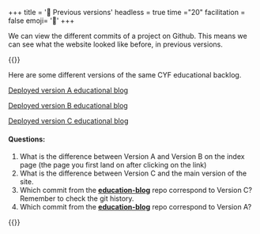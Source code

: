 +++
title = '📝 Previous versions'
headless = true
time ="20"
facilitation = false
emoji= '🧩'
+++

We can view the different commits of a project on Github. This means we can see what the website looked like before, in previous versions.

{{<note type="exercise" title="exercise 4.1">}}

Here are some different versions of the same CYF educational backlog.

[Deployed version A educational blog](https://64b6f9a2b9c00a00082bbeeb--git-demo-week1.netlify.app/)

<!---
Version A should have a test p element on the index page
-->

[Deployed version B educational blog](https://64b6fd80d14d510008aab4aa--git-demo-week1.netlify.app/)

<!---
Version B should have nothing on the index page
-->

[Deployed version C educational blog](https://64b971b0adae9e00089d7531--git-demo-week1.netlify.app/)

<!---
Version C should be same as production deployment but with some rogue characters on the page
-->

#### Questions:

1. What is the difference between Version A and Version B on the index page (the page you first land on after clicking on the link)
1. What is the difference between Version C and the main version of the site.
1. Which commit from the [**education-blog**](https://github.com/CodeYourFuture/education-blog/commits/main) repo correspond to Version C? Remember to check the git history.
1. Which commit from the [**education-blog**](https://github.com/CodeYourFuture/education-blog/commits/mainLive) repo correspond to Version A?

{{</note>}}
